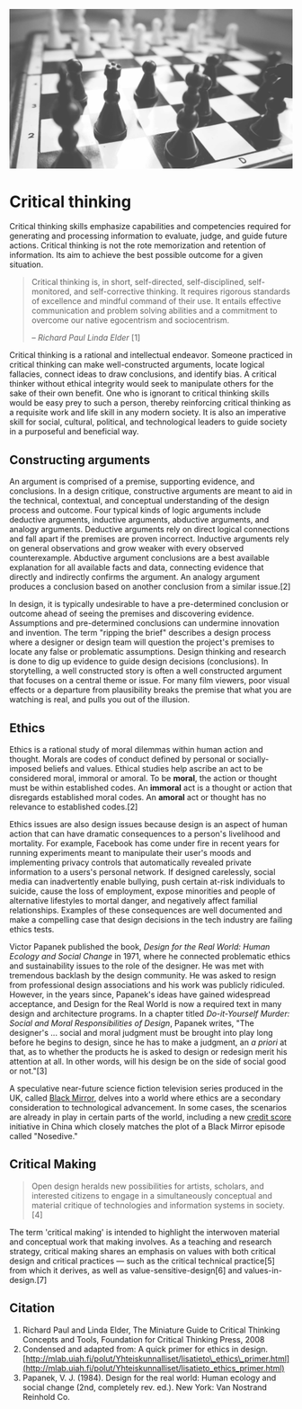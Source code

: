 ![](/assets/critical-thinking-chess.jpg)

# Critical thinking

Critical thinking skills emphasize capabilities and competencies required for generating and processing information to evaluate, judge, and guide future actions. Critical thinking is not the rote memorization and retention of information. Its aim to achieve the best possible outcome for a given situation.

> Critical thinking is, in short, self-directed, self-disciplined, self-monitored, and self-corrective thinking. It requires rigorous standards of excellence and mindful command of their use. It entails effective communication and problem solving abilities and a commitment to overcome our native egocentrism and sociocentrism.
>
> – _Richard Paul Linda Elder_ \[1\]

Critical thinking is a rational and intellectual endeavor. Someone practiced in critical thinking can make well-constructed arguments, locate logical fallacies, connect ideas to draw conclusions, and identify bias. A critical thinker without ethical integrity would seek to manipulate others for the sake of their own benefit. One who is ignorant to critical thinking skills would be easy prey to such a person, thereby reinforcing critical thinking as a requisite work and life skill in any modern society. It is also an imperative skill for social, cultural, political, and technological leaders to guide society in a purposeful and beneficial way.

## Constructing arguments

An argument is comprised of a premise, supporting evidence, and conclusions. In a design critique, constructive arguments are meant to aid in the technical, contextual, and conceptual understanding of the design process and outcome. Four typical kinds of logic arguments include deductive arguments, inductive arguments, abductive arguments, and analogy arguments. Deductive arguments rely on direct logical connections and fall apart if the premises are proven incorrect. Inductive arguments rely on general observations and grow weaker with every observed counterexample. Abductive argument conclusions are a best available explanation for all available facts and data, connecting evidence that directly and indirectly confirms the argument. An analogy argument produces a conclusion based on another conclusion from a similar issue.\[2\]

In design, it is typically undesirable to have a pre-determined conclusion or outcome ahead of seeing the premises and discovering evidence. Assumptions and pre-determined conclusions can undermine innovation and invention. The term "ripping the brief" describes a design process where a designer or design team will question the project's premises to locate any false or problematic assumptions. Design thinking and research is done to dig up evidence to guide design decisions \(conclusions\). In storytelling, a well constructed story is often a well constructed argument that focuses on a central theme or issue. For many film viewers, poor visual effects or a departure from plausibility breaks the premise that what you are watching is real, and pulls you out of the illusion.

## Ethics

Ethics is a rational study of moral dilemmas within human action and thought. Morals are codes of conduct defined by personal or socially-imposed beliefs and values. Ethical studies help ascribe an act to be considered moral, immoral or amoral. To be **moral**, the action or thought must be within established codes. An **immoral** act is a thought or action that disregards established moral codes. An **amoral** act or thought has no relevance to established codes.\[2\]

Ethics issues are also design issues because design is an aspect of human action that can have dramatic consequences to a person's livelihood and mortality. For example, Facebook has come under fire in recent years for running experiments meant to manipulate their user's moods and implementing privacy controls that automatically revealed private information to a users's personal network. If designed carelessly, social media can inadvertently enable bullying, push certain at-risk individuals to suicide, cause the loss of employment, expose minorities and people of alternative lifestyles to mortal danger, and negatively affect familial relationships. Examples of these consequences are well documented and make a compelling case that design decisions in the tech industry are failing ethics tests.

Victor Papanek published the book, _Design for the Real World: Human Ecology and Social Change_ in 1971, where he connected problematic ethics and sustainability issues to the role of the designer. He was met with tremendous backlash by the design community. He was asked to resign from professional design associations and his work was publicly ridiculed. However, in the years since, Papanek's ideas have gained widespread acceptance, and Design for the Real World is now a required text in many design and architecture programs. In a chapter titled _Do-it-Yourself Murder: Social and Moral Responsibilities of Design_, Papanek writes,  "The designer's ... social and moral judgment must be brought into play long before he begins to design, since he has to make a judgment, an _a priori_ at that, as to whether the products he is asked to design or redesign merit his attention at all. In other words, will his design be on the side of social good or not."\[3\]

A speculative near-future science fiction television series produced in the UK, called [Black Mirror](http://www.imdb.com/title/tt2085059/), delves into a world where ethics are a secondary consideration to technological advancement. In some cases, the scenarios are already in play in certain parts of the world, including a new [credit score](http://www.businessinsider.com/china-social-credit-score-like-black-mirror-2016-10) initiative in China which closely matches the plot of a Black Mirror episode called "Nosedive."

## Critical Making

> Open design heralds new possibilities for artists, scholars, and interested citizens to engage in a simultaneously conceptual and material critique of technologies and information systems in society.\[4\]

The term 'critical making' is intended to highlight the interwoven material and conceptual work that making involves. As a teaching and research strategy, critical making shares an emphasis on values with both critical design and critical practices — such as the critical technical practice\[5\] from which it derives, as well as value-sensitive-design\[6\] and values-in-design.\[7\]

## Citation

1. Richard Paul and Linda Elder, The Miniature Guide to Critical Thinking Concepts and Tools, Foundation for Critical Thinking Press, 2008
2. Condensed and adapted from: A quick primer for ethics in design. [http://mlab.uiah.fi/polut/Yhteiskunnalliset/lisatieto\_ethics\_primer.html](http://mlab.uiah.fi/polut/Yhteiskunnalliset/lisatieto_ethics_primer.html)
3. Papanek, V. J. \(1984\). Design for the real world: Human ecology and social change \(2nd, completely rev. ed.\). New York: Van Nostrand Reinhold Co.



